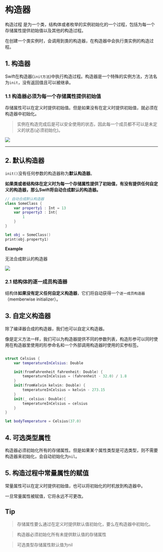 # 构造器

构造过程 是为一个类，结构体或者枚举的实例初始化的一个过程，包括为每一个存储属性提供初始值以及其他的构造过程。

在创建一个类实例时，会调用到类的构造器，在构造器中会执行类实例的构造过程。


## 1. 构造器 

Swift在构造器(`init方法`)中执行构造过程。构造器是一个特殊的实例方法，方法名为`init`，没有返回值且可以被继承。

### 1.1 构造器必须为每一个存储属性提供初始值

存储属性可以在定义时提供初始值。但是如果没有在定义时提供初始值，就必须在构造器中初始化。

> 实例在构造完成后是可以安全使用的状态，因此每一个成员都不可以是未定义的状态(必须初始化)。

![](https://gitee.com/existorlive/exist-or-live-pic/raw/master/%E6%88%AA%E5%B1%8F2020-12-09%20%E4%B8%8A%E5%8D%8812.22.31.png)

---

## 2. 默认构造器

`init()`没有任何参数的构造器称为**默认构造器**。

**如果类或者结构体在定义时为每一个存储属性提供了初始值，有没有提供任何自定义的构造器，那么Swift将自动合成默认的构造器。**

```swift
// 自动合成默认构造器
class SomeClass {
    var property1 : Int = 13
    var property3 : Int{
        1
    }
}

let obj = SomeClass()
print(obj.property1)
```

**Example**

无法合成默认的构造器

![](https://gitee.com/existorlive/exist-or-live-pic/raw/master/%E6%88%AA%E5%B1%8F2020-12-09%20%E4%B8%8A%E5%8D%8812.33.07.png)

### 2.1 结构体的逐一成员构造器

结构体**如果没有定义任何自定义构造器**，它们将自动获得一个`逐一成员构造器`（memberwise initializer）。


## 3. 自定义构造器

除了编译器合成的构造器，我们也可以自定义构造器。

像是定义方法一样，我们可以为构造器提供不同的参数列表，构造形参可以同时使用在构造器里使用的形参命名和一个外部调用构造器时使用的实参标签。

```swift

struct Celsius {
    var temperatureInCelsius: Double

    init(fromFahrenheit fahrenheit: Double) {
        temperatureInCelsius = (fahrenheit - 32.0) / 1.8
    }
    init(fromKelvin kelvin: Double) {
        temperatureInCelsius = kelvin - 273.15
    }
    init(_ celsius: Double){
        temperatureInCelsius = celsius
    }
}

let bodyTemperature = Celsius(37.0)
```


## 4. 可选类型属性

构造器必须初始化所有的存储属性。但是如果某个属性类型是可选类型，则不需要构造器来初始化，会自动初始化为`nil`。

## 5. 构造过程中常量属性的赋值

常量属性可以在定义时提供初始值，也可以将初始化的时机放到构造器中。

一旦常量属性被赋值，它将永远不可更改。


## Tip 

> 存储属性要么通过在定义时提供默认值初始化，要么在构造器中初始化。

> 构造器必须初始化所有未提供默认值的存储属性

> 可选类型存储属性默认值为nil








